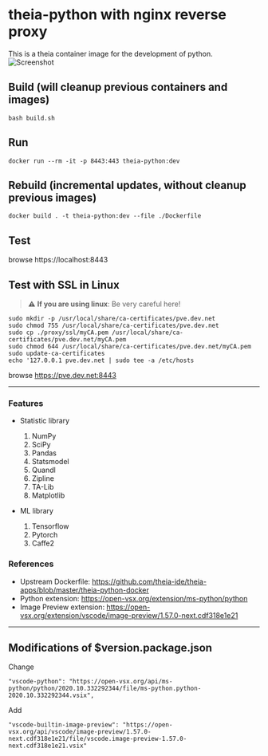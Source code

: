 # theia-python with nginx reverse proxy

This is a theia container image for the development of python.
![Screenshot](https://user-images.githubusercontent.com/80164/160885529-e7dab1b0-55cb-414b-a8c7-9c6445fd0e3a.png)

## Build (will cleanup previous containers and images)
```
bash build.sh
```

## Run
```
docker run --rm -it -p 8443:443 theia-python:dev
```

## Rebuild (incremental updates, without cleanup previous images)

```
docker build . -t theia-python:dev --file ./Dockerfile
```

## Test

browse https://localhost:8443

## Test with SSL in Linux

> :warning: **If you are using linux**: Be very careful here!

```
sudo mkdir -p /usr/local/share/ca-certificates/pve.dev.net
sudo chmod 755 /usr/local/share/ca-certificates/pve.dev.net
sudo cp ./proxy/ssl/myCA.pem /usr/local/share/ca-certificates/pve.dev.net/myCA.pem
sudo chmod 644 /usr/local/share/ca-certificates/pve.dev.net/myCA.pem
sudo update-ca-certificates
echo '127.0.0.1 pve.dev.net | sudo tee -a /etc/hosts
```

browse https://pve.dev.net:8443

---

### Features

* Statistic library

   1. NumPy
   2. SciPy
   3. Pandas
   4. Statsmodel
   5. Quandl
   6. Zipline
   7. TA-Lib
   8. Matplotlib

* ML library

   1. Tensorflow
   2. Pytorch
   3. Caffe2

### References

* Upstream Dockerfile: https://github.com/theia-ide/theia-apps/blob/master/theia-python-docker
* Python extension: https://open-vsx.org/extension/ms-python/python
* Image Preview extension: https://open-vsx.org/extension/vscode/image-preview/1.57.0-next.cdf318e1e21

---

## Modifications of $version.package.json

Change
```
"vscode-python": "https://open-vsx.org/api/ms-python/python/2020.10.332292344/file/ms-python.python-2020.10.332292344.vsix",
```

Add
```
"vscode-builtin-image-preview": "https://open-vsx.org/api/vscode/image-preview/1.57.0-next.cdf318e1e21/file/vscode.image-preview-1.57.0-next.cdf318e1e21.vsix"
```
